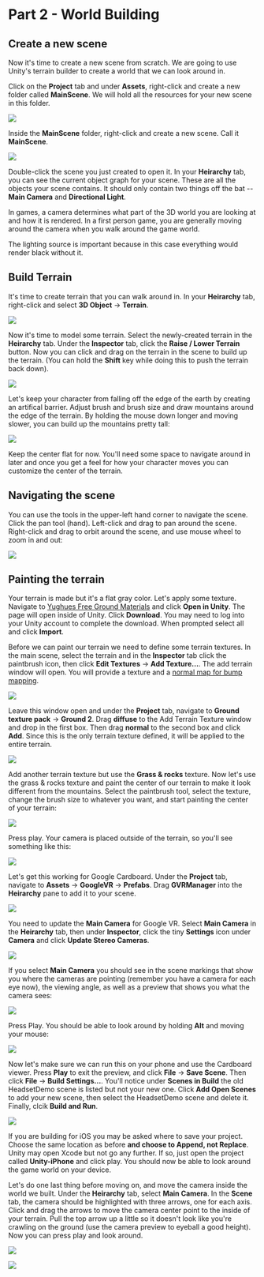 # Part 2 - World Building

## Create a new scene

Now it's time to create a new scene from scratch. We are going to use Unity's terrain builder to create a world that we can look around in.

Click on the **Project** tab and under **Assets**, right-click and create a new folder called **MainScene**. We will hold all the resources for your new scene in this folder.

![](images/013_new_folder.gif)

Inside the **MainScene** folder, right-click and create a new scene. Call it **MainScene**.

![](images/014_create_scene.gif)

Double-click the scene you just created to open it. In your **Heirarchy** tab, you can see the current object graph for your scene. These are all the objects your scene contains. It should only contain two things off the bat -- **Main Camera** and **Directional Light**. 

In games, a camera determines what part of the 3D world you are looking at and how it is rendered. In a first person game, you are generally moving around the camera when you walk around the game world.

The lighting source is important because in this case everything would render black without it. 

## Build Terrain

It's time to create terrain that you can walk around in. In your **Heirarchy** tab, right-click and select **3D Object** -> **Terrain**.

![](images/015_create_terrain.gif)

Now it's time to model some terrain. Select the newly-created terrain in the **Heirarchy** tab. Under the **Inspector** tab, click the **Raise / Lower Terrain** button. Now you can click and drag on the terrain in the scene to build up the terrain. (You can hold the **Shift** key while doing this to push the terrain back down).

![](images/016_build_up_terrain.gif)

Let's keep your character from falling off the edge of the earth by creating an artifical barrier. Adjust brush and brush size and draw mountains around the edge of the terrain. By holding the mouse down longer and moving slower, you can build up the mountains pretty tall:

![](images/017_create_border.gif)

Keep the center flat for now. You'll need some space to navigate around in later and once you get a feel for how your character moves you can customize the center of the terrain.

## Navigating the scene

You can use the tools in the upper-left hand corner to navigate the scene. Click the pan tool (hand). Left-click and drag to pan around the scene. Right-click and drag to orbit around the scene, and use mouse wheel to zoom in and out:

![](images/018_navigate_scene.gif)

## Painting the terrain

Your terrain is made but it's a flat gray color. Let's apply some texture. Navigate to [Yughues Free Ground Materials](https://www.assetstore.unity3d.com/en/#!/content/13001) and click **Open in Unity**. The page will open inside of Unity. Click **Download**. You may need to log into your Unity account to complete the download. When prompted select all and click **Import**.

Before we can paint our terrain we need to define some terrain textures. In the main scene, select the terrain and in the **Inspector** tab click the paintbrush icon, then click **Edit Textures** -> **Add Texture...**. The add terrain window will open. You will provide a texture and a [normal map for bump mapping](https://en.wikipedia.org/wiki/Normal_mapping).

![](images/019_add_terrain_texture.gif)

Leave this window open and under the **Project** tab, navigate to **Ground texture pack** -> **Ground 2**. Drag **diffuse** to the Add Terrain Texture window and drop in the first box. Then drag **normal** to the second box and click **Add**. Since this is the only terrain texture defined, it will be applied to the entire terrain.

![](images/020_create_terrain_texture.gif)

Add another terrain texture but use the **Grass & rocks** texture. Now let's use the grass & rocks texture and paint the center of our terrain to make it look different from the mountains. Select the paintbrush tool, select the texture, change the brush size to whatever you want, and start painting the center of your terrain:

![](images/021_paint_texture.gif)

Press play. Your camera is placed outside of the terrain, so you'll see something like this:

![](images/022_play_terrain.png)

Let's get this working for Google Cardboard. Under the **Project** tab, navigate to **Assets** -> **GoogleVR** -> **Prefabs**. Drag **GVRManager** into the **Heirarchy** pane to add it to your scene.

![](images/023_add_gvrmanager.gif)

You need to update the **Main Camera** for Google VR. Select **Main Camera** in the **Heirarchy** tab, then under **Inspector**, click the tiny **Settings** icon under **Camera** and click **Update Stereo Cameras**. 

![](images/024_update_stereo_cameras.gif)

If you select **Main Camera** you should see in the scene markings that show you where the cameras are pointing (remember you have a camera for each eye now), the viewing angle, as well as a preview that shows you what the camera sees:

![](images/025_camera.png)

Press Play. You should be able to look around by holding **Alt** and moving your mouse:

![](images/026_play_gvr.gif)

Now let's make sure we can run this on your phone and use the Cardboard viewer. Press **Play** to exit the preview, and click **File** -> **Save Scene**. Then click **File** -> **Build Settings...**. You'll notice under **Scenes in Build** the old HeadsetDemo scene is listed but not your new one. Click **Add Open Scenes** to add your new scene, then select the HeadsetDemo scene and delete it. Finally, clcik **Build and Run**.

![](images/027_add_new_scene.gif)

If you are building for iOS you may be asked where to save your project. Choose the same location as before **and choose to Append, not Replace**. Unity may open Xcode but not go any further. If so, just open the project called **Unity-iPhone** and click play. You should now be able to look around the game world on your device.

Let's do one last thing before moving on, and move the camera inside the world we built. Under the **Heirarchy** tab, select **Main Camera**. In the **Scene** tab, the camera should be highlighted with three arrows, one for each axis. Click and drag the arrows to move the camera center point to the inside of your terrain. Pull the top arrow up a little so it doesn't look like you're crawling on the ground (use the camera preview to eyeball a good height). Now you can press play and look around.

![](images/028_move_camera.gif)

![](images/029_preview_camera_move.gif)
